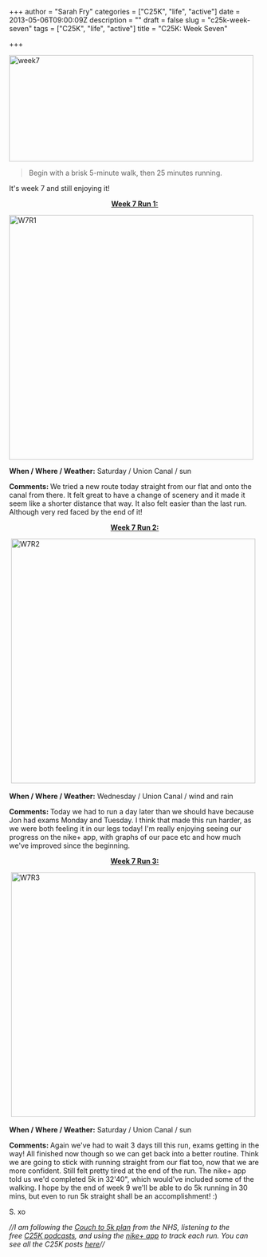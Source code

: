+++
author = "Sarah Fry"
categories = ["C25K", "life", "active"]
date = 2013-05-06T09:00:09Z
description = ""
draft = false
slug = "c25k-week-seven"
tags = ["C25K", "life", "active"]
title = "C25K: Week Seven"

+++


<a href="http://sweetaspi.co.uk/images/2013/05/week7.jpg"><img class="alignnone size-full wp-image-1750" alt="week7" src="http://sweetaspi.co.uk/images/2013/05/week7.jpg" width="490" height="213" /></a>

> Begin with a brisk 5-minute walk, then 25 minutes running.

It's week 7 and still enjoying it!
<p style="text-align: center;"><span style="text-decoration: underline;"><strong>Week 7 Run 1:</strong></span></p>
<p style="text-align: left;"><a href="http://sweetaspi.co.uk/images/2013/04/W7R1ib.jpg"><img class="alignnone size-full wp-image-1746" alt="W7R1" src="http://sweetaspi.co.uk/images/2013/04/W7R1ib.jpg" width="490" height="490" /></a></p>
<strong>When / Where / Weather:</strong> Saturday / Union Canal / sun

<strong>Comments: </strong>We tried a new route today straight from our flat and onto the canal from there. It felt great to have a change of scenery and it made it seem like a shorter distance that way. It also felt easier than the last run. Although very red faced by the end of it!
<p style="text-align: center;"><span style="text-decoration: underline;"><strong>Week 7 Run 2:</strong></span></p>
 <a href="http://sweetaspi.co.uk/images/2013/05/W7R2ib.jpg"><img class="alignnone size-full wp-image-1751" alt="W7R2" src="http://sweetaspi.co.uk/images/2013/05/W7R2ib.jpg" width="490" height="490" /></a>

<strong>When / Where / Weather:</strong> Wednesday / Union Canal / wind and rain

<strong>Comments: </strong>Today we had to run a day later than we should have because Jon had exams Monday and Tuesday. I think that made this run harder, as we were both feeling it in our legs today! I'm really enjoying seeing our progress on the nike+ app, with graphs of our pace etc and how much we've improved since the beginning.
<p style="text-align: center;"><span style="text-decoration: underline;"><strong>Week 7 Run 3:</strong></span></p>
 <a href="http://sweetaspi.co.uk/images/2013/05/W7R3ib.jpg"><img class="alignnone size-full wp-image-1755" alt="W7R3" src="http://sweetaspi.co.uk/images/2013/05/W7R3ib.jpg" width="490" height="490" /></a>

<strong>When / Where / Weather:</strong> Saturday / Union Canal / sun

<strong>Comments: </strong>Again we've had to wait 3 days till this run, exams getting in the way! All finished now though so we can get back into a better routine. Think we are going to stick with running straight from our flat too, now that we are more confident. Still felt pretty tired at the end of the run. The nike+ app told us we'd completed 5k in 32'40", which would've included some of the walking. I hope by the end of week 9 we'll be able to do 5k running in 30 mins, but even to run 5k straight shall be an accomplishment! :)

S. xo

<em>//I am following the <a href="http://www.nhs.uk/LiveWell/c25k/Pages/couch-to-5k.aspx" target="_blank">Couch to 5k plan</a> from the NHS, listening <em>to the free <a href="http://www.nhs.uk/Tools/Pages/couch-5K-running-plan.aspx" target="_blank">C25K podcasts</a>, and </em>using the <a href="http://nikeplus.nike.com/plus/products/gps_app/" target="_blank">nike+ app</a> to track each run. You can see all the C25K posts <a href="http://sweetaspi.co.uk/tag/C25K/" target="_blank">here</a>//</em>


